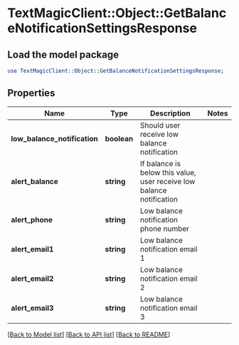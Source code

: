 # TextMagicClient::Object::GetBalanceNotificationSettingsResponse

## Load the model package
```perl
use TextMagicClient::Object::GetBalanceNotificationSettingsResponse;
```

## Properties
Name | Type | Description | Notes
------------ | ------------- | ------------- | -------------
**low_balance_notification** | **boolean** | Should user receive low balance notification | 
**alert_balance** | **string** | If balance is below this value, user receive low balance notification | 
**alert_phone** | **string** | Low balance notification phone number | 
**alert_email1** | **string** | Low balance notification email 1 | 
**alert_email2** | **string** | Low balance notification email 2 | 
**alert_email3** | **string** | Low balance notification email 3 | 

[[Back to Model list]](../README.md#documentation-for-models) [[Back to API list]](../README.md#documentation-for-api-endpoints) [[Back to README]](../README.md)


